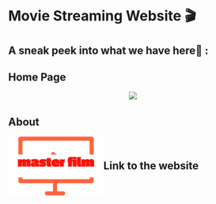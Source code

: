 # Movie Streaming Website  🎬



## A sneak peek into what we have here🙈 :


## Home Page
<p align="center"><img src="Readme_assets/home_pd.gif" width = 85% ></p>


## About
<div>
<div>
<img src="\Images\Logo\png\TheaterLogoFinal.PNG" height = "120" align = "left"/>

</div>
<br>

## Link to the website









